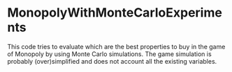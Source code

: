 # MonopolyWithMonteCarloExperiments
This code tries to evaluate which are the best properties to buy in the game of Monopoly by using Monte Carlo simulations. 
The game simulation is probably (over)simplified and does not account all the existing variables.
